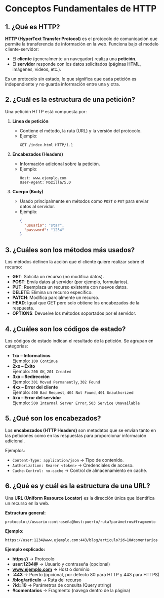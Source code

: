 # Conceptos Fundamentales de HTTP

## 1. ¿Qué es HTTP?
**HTTP (HyperText Transfer Protocol)** es el protocolo de comunicación que permite la transferencia de información en la web. Funciona bajo el modelo cliente-servidor:  
- El **cliente** (generalmente un navegador) realiza una **petición**.  
- El **servidor** responde con los datos solicitados (páginas HTML, imágenes, videos, etc.).  

Es un protocolo sin estado, lo que significa que cada petición es independiente y no guarda información entre una y otra.



## 2. ¿Cuál es la estructura de una petición?
Una petición HTTP está compuesta por:

1. **Línea de petición**  
   - Contiene el método, la ruta (URL) y la versión del protocolo.  
   - Ejemplo:  
     ```
     GET /index.html HTTP/1.1
     ```

2. **Encabezados (Headers)**  
   - Información adicional sobre la petición.  
   - Ejemplo:  
     ```
     Host: www.ejemplo.com
     User-Agent: Mozilla/5.0
     ```

3. **Cuerpo (Body)** 
   - Usado principalmente en métodos como `POST` o `PUT` para enviar datos al servidor.  
   - Ejemplo:  
     ```json
     {
       "usuario": "star",
       "password": "1234"
     }
     ```



## 3. ¿Cuáles son los métodos más usados?
Los métodos definen la acción que el cliente quiere realizar sobre el recurso:

- **GET**: Solicita un recurso (no modifica datos).
- **POST**: Envía datos al servidor (por ejemplo, formularios).
- **PUT**: Reemplaza un recurso existente con nuevos datos.
- **DELETE**: Elimina un recurso específico.
- **PATCH**: Modifica parcialmente un recurso.
- **HEAD**: Igual que GET pero solo obtiene los encabezados de la respuesta.
- **OPTIONS**: Devuelve los métodos soportados por el servidor.


## 4. ¿Cuáles son los códigos de estado?
Los códigos de estado indican el resultado de la petición. Se agrupan en categorías:

- **1xx – Informativos**  
  Ejemplo: `100 Continue`  
- **2xx – Éxito**  
  Ejemplo: `200 OK`, `201 Created`  
- **3xx – Redirección**  
  Ejemplo: `301 Moved Permanently`, `302 Found`  
- **4xx – Error del cliente**  
  Ejemplo: `400 Bad Request`, `404 Not Found`, `401 Unauthorized`  
- **5xx – Error del servidor**  
  Ejemplo: `500 Internal Server Error`, `503 Service Unavailable`  



## 5. ¿Qué son los encabezados?
Los **encabezados (HTTP Headers)** son metadatos que se envían tanto en las peticiones como en las respuestas para proporcionar información adicional.  

Ejemplos:  
- `Content-Type: application/json` → Tipo de contenido.  
- `Authorization: Bearer <token>` → Credenciales de acceso.  
- `Cache-Control: no-cache` → Control de almacenamiento en caché.  



## 6. ¿Qué es y cuál es la estructura de una URL?
Una **URL (Uniform Resource Locator)** es la dirección única que identifica un recurso en la web.  

**Estructura general:**

```
protocolo://usuario:contraseña@host:puerto/ruta?parámetros#fragmento
```
**Ejemplo:**
```
https://user:1234@www.ejemplo.com:443/blog/articulo?id=10#comentarios
```

**Ejemplo explicado:**  

- **https://** → Protocolo  
- **user:1234@** → Usuario y contraseña (opcional)  
- **www.ejemplo.com** → Host o dominio  
- **:443** → Puerto (opcional, por defecto 80 para HTTP y 443 para HTTPS)  
- **/blog/articulo** → Ruta del recurso  
- **?id=10** → Parámetros de consulta (Query string)  
- **#comentarios** → Fragmento (navega dentro de la página)  

